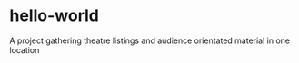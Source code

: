 # hello-world
A project gathering theatre listings and audience orientated material in one location
